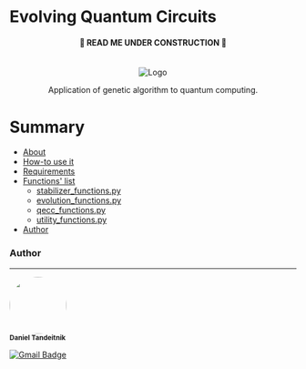 # Evolving Quantum Circuits

 <h4 align="center"> 
	🚧  READ ME UNDER CONSTRUCTION  🚧
</h4>

<!-- PROJECT LOGO -->
<br />
<div align="center">
  <img src="https://i.imgur.com/jayntLl.jpg" alt="Logo">
  

  <p align="center">
    Application of genetic algorithm to quantum computing.
    <br />
  </p>
</div>

Summary
=================
<!--ts-->
   * [About](#About)
   * [How-to use it](#how_to)
   * [Requirements](#requirements)
   * [Functions' list](#func_list)
      * [stabilizer_functions.py](#stab_func)
      * [evolution_functions.py](#evo_func)
      * [qecc_functions.py](#rqecc_func)
      * [utility_functions.py](#ut_func)
   * [Author](#author)

<!--te-->

### Author
---

 <img style="border-radius: 50%;" src="https://i.imgur.com/rGsWaNH.jpg" width="100px;" alt=""/>
 <br />
 <sub><b>Daniel Tandeitnik</b></sub></a>


[![Gmail Badge](https://img.shields.io/badge/-tandeitnik@gmail.com-c14438?style=flat-square&logo=Gmail&logoColor=white&link=mailto:tandeitnik@gmail.com)](mailto:tandeitnik@gmail.com)

